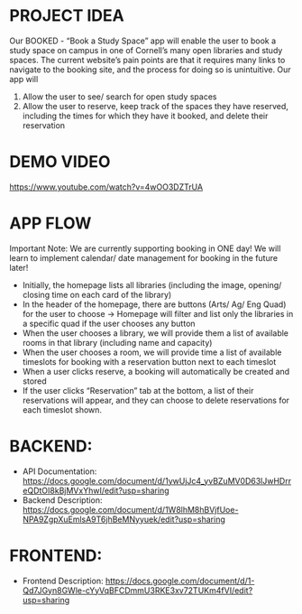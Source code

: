 # PROJECT IDEA
 
Our BOOKED - “Book a Study Space” app will enable the user to book a study space on campus in one of Cornell’s many open libraries and study spaces. The current website’s pain points are that it requires many links to navigate to the booking site, and the process for doing so is unintuitive. Our app will 
1) Allow the user to see/ search for open study spaces 
2) Allow the user to reserve, keep track of the spaces they have reserved, including the times for which they have it booked, and delete their reservation
 
# DEMO VIDEO

https://www.youtube.com/watch?v=4wOO3DZTrUA
 
# APP FLOW

Important Note: We are currently supporting booking in ONE day! We will learn to implement calendar/ date management for booking in the future later!

- Initially, the homepage lists all libraries (including the image, opening/ closing time on each card of the library)
- In the header of the homepage, there are buttons (Arts/ Ag/ Eng Quad) for the user to choose → Homepage will filter and list only the libraries in a specific quad if the user chooses any button
- When the user chooses a library, we will provide them a list of available rooms in that library (including name and capacity)
- When the user chooses a room, we will provide time a list of available timeslots for booking with a reservation button next to each timeslot
- When a user clicks reserve, a booking will automatically be created and stored
- If the user clicks “Reservation” tab at the bottom, a list of their reservations will appear, and they can choose to delete reservations for each timeslot shown.


# BACKEND:

- API Documentation: https://docs.google.com/document/d/1ywUjJc4_yvBZuMV0D63lJwHDrreQDtOI8kBjMVxYhwI/edit?usp=sharing
- Backend Description: https://docs.google.com/document/d/1W8lhM8hBVjfUoe-NPA9ZgpXuEmlsA9T6jhBeMNyyuek/edit?usp=sharing

# FRONTEND:

- Frontend Description: https://docs.google.com/document/d/1-Qd7JGyn8GWle-cYyVqBFCDmmU3RKE3xv72TUKm4fVI/edit?usp=sharing
